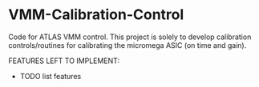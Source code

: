 VMM-Calibration-Control
=======================

Code for ATLAS VMM control. This project is solely to develop calibration controls/routines for calibrating the micromega ASIC (on time and gain).

FEATURES LEFT TO IMPLEMENT:
 - TODO list features
 
